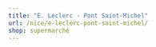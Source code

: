 ```yaml
---
title: "E. Leclerc - Pont Saint-Michel"
url: /nice/e-leclerc-pont-saint-michel/
shop: supermarché
---
```

